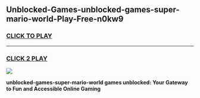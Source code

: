 
## Unblocked-Games-unblocked-games-super-mario-world-Play-Free-n0kw9
<h3>
<a href="https://premium76.site?title=unblocked-games-super-mario-world&ref=09A">CLICK TO PLAY</a></h3>
<hr>

<h3>
<a href="https://premium76.site?title=unblocked-games-super-mario-world&ref=09A">CLICK 2 PLAY</a>
  
</h3>

<a href="https://premium76.site?title=unblocked-games-super-mario-world&ref=09A"><img src="https://clearcache.store/games.png"></a>


**unblocked-games-super-mario-world games unblocked: Your Gateway to Fun and Accessible Online Gaming**

